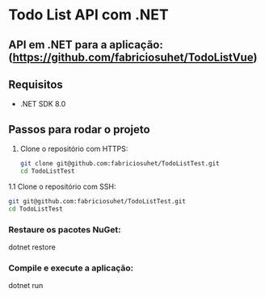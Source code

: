 # Todo List API com .NET

## API em .NET para a aplicação: (https://github.com/fabriciosuhet/TodoListVue)

## Requisitos 
 - .NET SDK 8.0

## Passos para rodar o projeto

1. Clone o repositório com HTTPS:
   ```sh
   git clone git@github.com:fabriciosuhet/TodoListTest.git
   cd TodoListTest


  1.1 Clone o repositório com SSH:
   ```sh
   git git@github.com:fabriciosuhet/TodoListTest.git
   cd TodoListTest

```
### Restaure os pacotes NuGet:
dotnet restore

### Compile e execute a aplicação:
dotnet run

 
